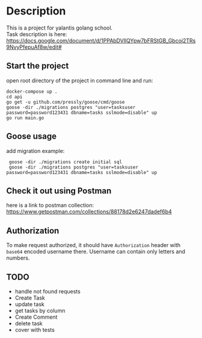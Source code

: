 # Description
This is a project for yalantis golang school.  
Task description is here: https://docs.google.com/document/d/1PPAbDVllQYpw7bFRStGB_Gbcoj2TRs9NvyPfepuAf8w/edit#

## Start the project
open root directory of the project in command line and run:
```
docker-compose up .
cd api
go get -u github.com/pressly/goose/cmd/goose
goose -dir ./migrations postgres "user=tasksuser password=password123431 dbname=tasks sslmode=disable" up
go run main.go
```

## Goose usage
add migration example:
```
 goose -dir ./migrations create initial sql
 goose -dir ./migrations postgres "user=tasksuser password=password123431 dbname=tasks sslmode=disable" up
```

## Check it out using Postman
here is a link to postman collection:
https://www.getpostman.com/collections/88178d2e6247dadef6b4

## Authorization
To make request authorized, it should have `Authorization` header with `base64` encoded username there. Username can contain only letters and numbers.


## TODO
- handle not found requests
- Create Task
- update task
- get tasks by column
- Create Comment
- delete task
- cover with tests

